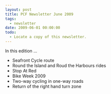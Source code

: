 ```yaml
---
layout: post
title: PCF Newsletter June 2009
tags:
  - newsletter
date: 2009-06-01 00:00:00
todo:
  - Locate a copy of this newsletter.
---
```


In this edition ...

*   Seafront Cycle route
*   Round the Island and Roud the Harbours rides
*   Stop At Red
*   Bike Week 2009
*   Two-way cycling in one-way roads
*   Return of the right hand turn zone
